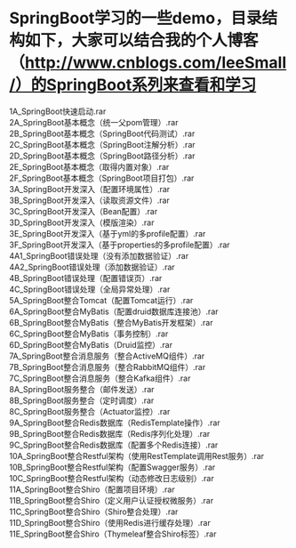 # SpringBoot学习的一些demo，目录结构如下，大家可以结合我的个人博客（http://www.cnblogs.com/leeSmall/）的SpringBoot系列来查看和学习
1A_SpringBoot快速启动.rar  
2A_SpringBoot基本概念（统一父pom管理）.rar  
2B_SpringBoot基本概念（SpringBoot代码测试）.rar  
2C_SpringBoot基本概念（SpringBoot注解分析）.rar  
2D_SpringBoot基本概念（SpringBoot路径分析）.rar  
2E_SpringBoot基本概念（取得内置对象）.rar  
2F_SpringBoot基本概念（SpringBoot项目打包）.rar  
3A_SpringBoot开发深入（配置环境属性）.rar  
3B_SpringBoot开发深入（读取资源文件）.rar  
3C_SpringBoot开发深入（Bean配置）.rar  
3D_SpringBoot开发深入（模版渲染）.rar  
3E_SpringBoot开发深入（基于yml的多profile配置）.rar  
3F_SpringBoot开发深入（基于properties的多profile配置）.rar  
4A1_SpringBoot错误处理（没有添加数据验证）.rar  
4A2_SpringBoot错误处理（添加数据验证）.rar  
4B_SpringBoot错误处理（配置错误页）.rar  
4C_SpringBoot错误处理（全局异常处理）.rar  
5A_SpringBoot整合Tomcat（配置Tomcat运行）.rar  
6A_SpringBoot整合MyBatis（配置druid数据库连接池）.rar  
6B_SpringBoot整合MyBatis（整合MyBatis开发框架）.rar  
6C_SpringBoot整合MyBatis（事务控制）.rar  
6D_SpringBoot整合MyBatis（Druid监控）.rar  
7A_SpringBoot整合消息服务（整合ActiveMQ组件）.rar  
7B_SpringBoot整合消息服务（整合RabbitMQ组件）.rar  
7C_SpringBoot整合消息服务（整合Kafka组件）.rar  
8A_SpringBoot服务整合（邮件发送）.rar  
8B_SpringBoot服务整合（定时调度）.rar  
8C_SpringBoot服务整合（Actuator监控）.rar  
9A_SpringBoot整合Redis数据库（RedisTemplate操作）.rar  
9B_SpringBoot整合Redis数据库（Redis序列化处理）.rar  
9C_SpringBoot整合Redis数据库（配置多个Redis连接）.rar  
10A_SpringBoot整合Restful架构（使用RestTemplate调用Rest服务）.rar  
10B_SpringBoot整合Restful架构（配置Swagger服务）.rar  
10C_SpringBoot整合Restful架构（动态修改日志级别）.rar  
11A_SpringBoot整合Shiro（配置项目环境）.rar  
11B_SpringBoot整合Shiro（定义用户认证授权微服务）.rar  
11C_SpringBoot整合Shiro（Shiro整合处理）.rar  
11D_SpringBoot整合Shiro（使用Redis进行缓存处理）.rar  
11E_SpringBoot整合Shiro（Thymeleaf整合Shiro标签）.rar  